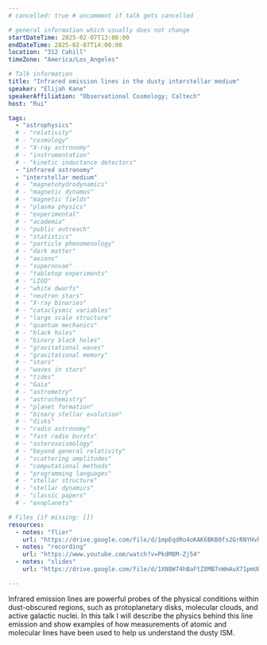 ```yaml
---
# cancelled: true # uncomment if talk gets cancelled

# general information which usually does not change
startDateTime: 2025-02-07T13:00:00
endDateTime: 2025-02-07T14:00:00
location: "312 Cahill"
timeZone: "America/Los_Angeles"

# Talk information
title: "Infrared emission lines in the dusty interstellar medium"
speaker: "Elijah Kane"
speakerAffiliation: "Observational Cosmology; Caltech"
host: "Rui"

tags:
  - "astrophysics"
  # - "relativity"
  # - "cosmology"
  # - "X-ray astronomy"
  # - "instrumentation"
  # - "kinetic inductance detectors"
  - "infrared astronomy"
  - "interstellar medium"
  # - "magnetohydrodynamics"
  # - "magnetic dynamos"
  # - "magnetic fields"
  # - "plasma physics"
  # - "experimental"
  # - "academia"
  # - "public outreach"
  # - "statistics"
  # - "particle phenomenology"
  # - "dark matter"
  # - "axions"
  # - "supernovae"
  # - "tabletop experiments"
  # - "LIGO"
  # - "white dwarfs"
  # - "neutron stars"
  # - "X-ray binaries"
  # - "cataclysmic variables"
  # - "large scale structure"
  # - "quantum mechanics"
  # - "black holes"
  # - "binary black holes"
  # - "gravitational waves"
  # - "gravitational memory"
  # - "stars"
  # - "waves in stars"
  # - "tides"
  # - "Gaia"
  # - "astrometry"
  # - "astrochemistry"
  # - "planet formation"
  # - "binary stellar evolution"
  # - "disks"
  # - "radio astronomy"
  # - "fast radio bursts"
  # - "asteroseismology"
  # - "beyond general relativity"
  # - "scattering amplitudes"
  # - "computational methods"
  # - "programming languages"
  # - "stellar structure"
  # - "stellar dynamics"
  # - "classic papers"
  # - "exoplanets"

# Files (if missing: [])
resources:
  - notes: "flier"
    url: "https://drive.google.com/file/d/1mpEqdRo4oKAK6BKB0fs2GrRNYHvh-Z2A/view?usp=drive_link"
  - notes: "recording"
    url: "https://www.youtube.com/watch?v=PkdM8M-Zj54"
  - notes: "slides"
    url: "https://drive.google.com/file/d/1XN8W74hBaFtZ8MB7nWmAuX71pmUbqyiB/view?usp=drive_link"

---
```


Infrared emission lines are powerful probes of the physical conditions within dust-obscured regions, such as protoplanetary disks, molecular clouds, and active galactic nuclei.
In this talk I will describe the physics behind this line emission and show examples of how measurements of atomic and molecular lines have been used to help us understand the dusty ISM.
